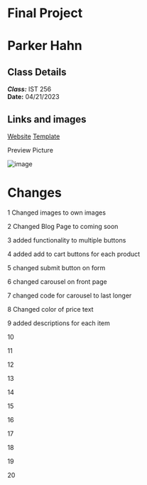 # Final Project

# Parker Hahn

## Class Details
***Class:*** IST 256  
**Date:** 04/21/2023

## Links and images

[Website]()
[Template](https://www.free-css.com/free-css-templates/page286/deni)

Preview Picture

![image]()

# Changes

1 Changed images to own images

2 Changed Blog Page to coming soon

3 added functionality to multiple buttons

4 added add to cart buttons for each product

5 changed submit button on form

6 changed carousel on front page

7 changed code for carousel to last longer

8 Changed color of price text

9 added descriptions for each item

10

11

12

13

14

15

16

17

18

19

20
